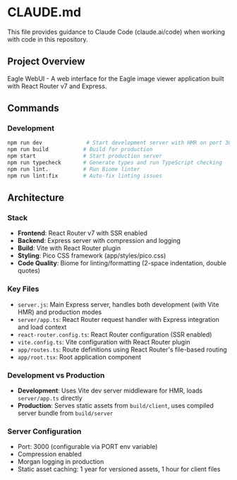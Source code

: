 # CLAUDE.md

This file provides guidance to Claude Code (claude.ai/code) when working with code in this repository.

## Project Overview

Eagle WebUI - A web interface for the Eagle image viewer application built with React Router v7 and Express.

## Commands

### Development

```bash
npm run dev              # Start development server with HMR on port 3000
npm run build           # Build for production
npm start               # Start production server
npm run typecheck       # Generate types and run TypeScript checking
npm run lint.           # Run Biome linter
npm run lint:fix        # Auto-fix linting issues
```

## Architecture

### Stack

- **Frontend**: React Router v7 with SSR enabled
- **Backend**: Express server with compression and logging
- **Build**: Vite with React Router plugin
- **Styling**: Pico CSS framework (app/styles/pico.css)
- **Code Quality**: Biome for linting/formatting (2-space indentation, double quotes)

### Key Files

- `server.js`: Main Express server, handles both development (with Vite HMR) and production modes
- `server/app.ts`: React Router request handler with Express integration and load context
- `react-router.config.ts`: React Router configuration (SSR enabled)
- `vite.config.ts`: Vite configuration with React Router plugin
- `app/routes.ts`: Route definitions using React Router's file-based routing
- `app/root.tsx`: Root application component

### Development vs Production

- **Development**: Uses Vite dev server middleware for HMR, loads `server/app.ts` directly
- **Production**: Serves static assets from `build/client`, uses compiled server bundle from `build/server`

### Server Configuration

- Port: 3000 (configurable via PORT env variable)
- Compression enabled
- Morgan logging in production
- Static asset caching: 1 year for versioned assets, 1 hour for client files

